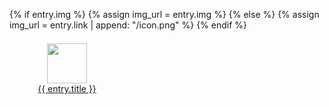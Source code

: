 <style type="text/css">
    .xcard {
        text-align: center;
        margin: 10px;
        padding: 5px;
        width: 150px;
        /*
        # background-color: #e0e0e0;
        # border-color: #303030;
        # border-width: 1px;
        # border-style: solid;
        # border-radius: 5px;
        */
        transition: border 0.5s ease, box-shadow 0.5s ease;
        border-radius: 5px;
        border: 2px solid #ffffff;
    }
    .xcard:hover {
        border: 2px solid #f0f0f0;        
        /* background-color: #f0f0f0; */
        box-shadow: 3px 3px 0px 0px #e0e0e0;
    }

</style>

{% if entry.img %}
  {% assign img_url = entry.img %}
{% else %}
  {% assign img_url = entry.link | append: "/icon.png" %}
{% endif %}

<div class="xcard">
  <a href="/{{ entry.link }}/index.html">
    <div><img src="{{ img_url }}" width="64px" height="64px"></div>
    <div>{{ entry.title }}</div>
  </a>
</div>
